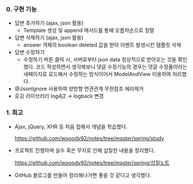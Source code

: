 ### 0. 구현 기능

- 답변 추가하기 (ajax, json 활용)
  - Template 생성 및 append 메서드를 통해 오름차순으로 정렬
- 답변 삭제하기 (ajax, json 활용)
  - answer 객체의 boolean deleted 값을 받아 이벤트 발생시킨 템플릿 삭제
- 답변 수정하기
  - 수정하기 버튼 클릭 시, 서버로부터 json data 정상적으로 받아오는 것을 확인했다. 코드 작성하면서 생각해보니 댓글 수정기능의 경우는 댓글 수정폼이라는 새페이지로 로드해서 수정하는 방식이어서 ModelAndView 이용하여 처리했다.
- @JsonIgnore 사용하여 양방향 연관관계 무한참조 에러제거
- 로깅 라이브러리 log4j2 -> logback 변경

### 1. 회고

- Ajax, jQuery, XHR 등 처음 접해서 개념을 학습했다.

  https://github.com/wooody92/notes/tree/master/spring/study

- 프로젝트 진행하며 실수 혹은 무지로 인해 삽질한 내용을 정리했다.

  https://github.com/wooody92/notes/tree/master/spring/삽질노트

- GitHub 블로그를 만들어 정리해나가면 좋을 것 같다고 생각했다.

